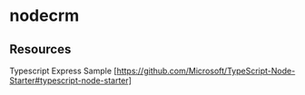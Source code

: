 # nodecrm

## Resources
Typescript Express Sample [https://github.com/Microsoft/TypeScript-Node-Starter#typescript-node-starter]